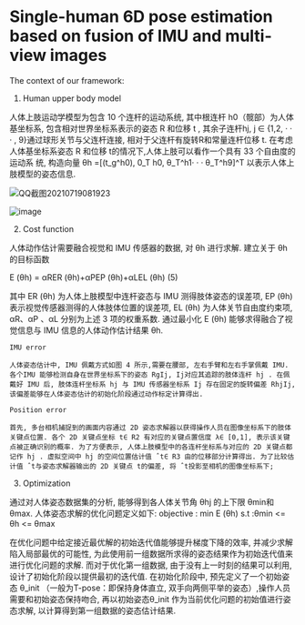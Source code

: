 # Single-human 6D pose estimation based on fusion of IMU and multi-view images

The context of our framework:
  1. Human upper body model
 
 人体上肢运动学模型为包含 10 个连杆的运动系统, 其中根连杆 h0（髋部）为人体基坐标系, 包含相对世界坐标系表示的姿态 R 和位移 t , 其余子连杆hj, j ∈ {1,2, · · · , 9}通过球形关节与父连杆连接, 相对于父连杆有旋转R和常量连杆位移 t. 在考虑人体基坐标系姿态 R 和位移 t的情况下,人体上肢可以看作一个具有 33 个自由度的运动系
统, 构造向量 θh =[(t_g^h0), 0_T h0, θ_T^h1· · · θ_T^h9]^T 以表示人体上肢模型的姿态信息.
  
 ![QQ截图20210719081923](https://user-images.githubusercontent.com/52600391/126127071-12ac66d1-6809-457d-8863-1a365f19c269.png)

![image](https://user-images.githubusercontent.com/52600391/126116124-7167d3e3-5b78-4a1c-9c63-8892489ee3cb.png)


  2. Cost function

人体动作估计需要融合视觉和 IMU 传感器的数据, 对 θh 进行求解. 建立关于 θh 的目标函数

E (θh) = αRER (θh)+αPEP (θh)+αLEL (θh) (5)

其中 ER (θh) 为人体上肢模型中连杆姿态与 IMU 测得肢体姿态的误差项, EP (θh) 表示视觉传感器测得的人体肢体位置的误差项, EL (θh) 为人体关节自由度约束项, αR、αP 、αL 分别为上述 3 项的权重系数. 通过最小化 E (θh) 能够求得融合了视觉信息与 IMU 信息的人体动作估计结果 θh.

    IMU error
    
    人体姿态估计中, IMU 佩戴方式如图 4 所示,需要在腰部, 左右手臂和左右手掌佩戴 IMU. 各个IMU 能够检测自身在世界坐标系下的姿态 RgIj, Ij对应其追踪的肢体连杆 hj . 在佩戴好 IMU 后, 肢体连杆坐标系 hj 与 IMU 传感器坐标系 Ij 存在固定的旋转偏差 RhjIj, 该偏差能够在人体姿态估计的初始化阶段通过动作标定计算得出.
    
    Position error
    
    首先, 多台相机捕捉到的画面内容通过 2D 姿态求解器以获得操作人员在图像坐标系下的肢体关键点位置. 各个 2D 关键点坐标 t∈ R2 有对应的关键点置信度 λ∈ [0,1], 表示该关键点被正确识别的概率. 为了方便表示, 人体上肢模型中的各连杆坐标系与对应的 2D 关键点都记作 hj . 虚拟空间中 hj 的空间位置估计值 ˆt∈ R3 由的位移部分计算得出. 为了比较估计值 ˆt与姿态求解器输出的 2D 关键点 t的偏差, 将 ˆt投影至相机的图像坐标系下;

  3. Optimization
  
  通过对人体姿态数据集的分析, 能够得到各人体关节角 θhj 的上下限 θmin和 θmax. 人体姿态求解的优化问题定义如下:
objective : min E (θh) s.t :θmin <= θh <= θmax

  在优化问题中给定接近最优解的初始迭代值能够提升梯度下降的效率, 并减少求解陷入局部最优的可能性, 为此使用前一组数据所求得的姿态结果作为初始迭代值来进行优化问题的求解. 而对于优化第一组数据, 由于没有上一时刻的结果可以利用, 设计了初始化阶段以提供最初的迭代值. 在初始化阶段中, 预先定义了一个初始姿态 θ_init （一般为T-pose：即保持身体直立, 双手向两侧平举的姿态）,操作人员需要和初始姿态保持吻合, 再以初始姿态θ_init 作为当前优化问题的初始值进行姿态求解, 以计算得到第一组数据的姿态估计结果. 

